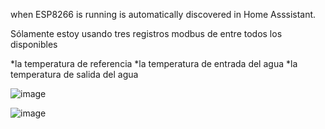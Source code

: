 when ESP8266 is running is automatically discovered in Home Asssistant.

Sólamente estoy usando tres registros modbus de entre todos los disponibles

*la temperatura de referencia
*la temperatura de entrada del agua
*la temperatura de salida del agua


![image](https://github.com/user-attachments/assets/ef327060-a2ad-4869-b129-0bd70df27118)

![image](https://github.com/user-attachments/assets/77bfc57a-ab7c-450d-9dd3-e8f857505daa)
